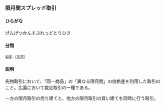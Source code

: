 <div style="display:none;">

## [あ行](securities-terms?id=あ行)
## [か行](securities-terms?id=か行)

</div>

### 限月間スプレッド取引

#### ひらがな

げんげつかんすぷれっどとりひき

#### 分類

`取引（売買）`

#### 説明

先物取引において、「同一商品」の「異なる限月間」の価格差を利用した取引のこと。広義において裁定取引の一種である。
一方の限月取引の売り建てと、他方の限月取引の買い建てを同時に行う取引。

<div style="display:none;">

## [さ行](securities-terms?id=さ行)
## [た行](securities-terms?id=た行)
## [な行](securities-terms?id=な行)
## [は行](securities-terms?id=は行)
## [ま行](securities-terms?id=ま行)
## [や行](securities-terms?id=や行)
## [ら行](securities-terms?id=ら行)
## [わ行](securities-terms?id=わ行)
## [英数字・記号](securities-terms?id=英数字・記号)

</div>

